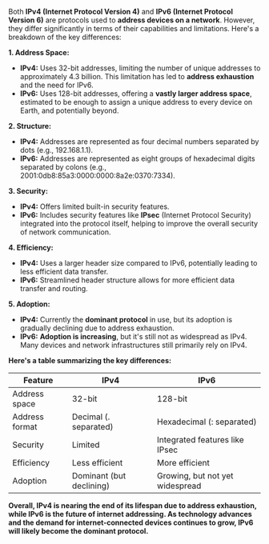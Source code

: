 Both **IPv4 (Internet Protocol Version 4)** and **IPv6 (Internet Protocol Version 6)** are protocols used to **address devices on a network**. However, they differ significantly in terms of their capabilities and limitations. Here's a breakdown of the key differences:

**1. Address Space:**

- **IPv4:** Uses 32-bit addresses, limiting the number of unique addresses to approximately 4.3 billion. This limitation has led to **address exhaustion** and the need for IPv6.
- **IPv6:** Uses 128-bit addresses, offering a **vastly larger address space**, estimated to be enough to assign a unique address to every device on Earth, and potentially beyond.

**2. Structure:**

- **IPv4:** Addresses are represented as four decimal numbers separated by dots (e.g., 192.168.1.1).
- **IPv6:** Addresses are represented as eight groups of hexadecimal digits separated by colons (e.g., 2001:0db8:85a3:0000:0000:8a2e:0370:7334).

**3. Security:**

- **IPv4:** Offers limited built-in security features.
- **IPv6:** Includes security features like **IPsec** (Internet Protocol Security) integrated into the protocol itself, helping to improve the overall security of network communication.

**4. Efficiency:**

- **IPv4:** Uses a larger header size compared to IPv6, potentially leading to less efficient data transfer.
- **IPv6:** Streamlined header structure allows for more efficient data transfer and routing.

**5. Adoption:**

- **IPv4:** Currently the **dominant protocol** in use, but its adoption is gradually declining due to address exhaustion.
- **IPv6:** **Adoption is increasing**, but it's still not as widespread as IPv4. Many devices and network infrastructures still primarily rely on IPv4.

**Here's a table summarizing the key differences:**

|Feature|IPv4|IPv6|
|---|---|---|
|Address space|32-bit|128-bit|
|Address format|Decimal (. separated)|Hexadecimal (: separated)|
|Security|Limited|Integrated features like IPsec|
|Efficiency|Less efficient|More efficient|
|Adoption|Dominant (but declining)|Growing, but not yet widespread|

**Overall, IPv4 is nearing the end of its lifespan due to address exhaustion, while IPv6 is the future of internet addressing. As technology advances and the demand for internet-connected devices continues to grow, IPv6 will likely become the dominant protocol.**